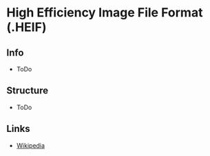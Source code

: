 # High Efficiency Image File Format (.HEIF)

## Info
- ToDo

## Structure
- ToDo

## Links
- [Wikipedia](https://en.wikipedia.org/wiki/High_Efficiency_Image_File_Format)